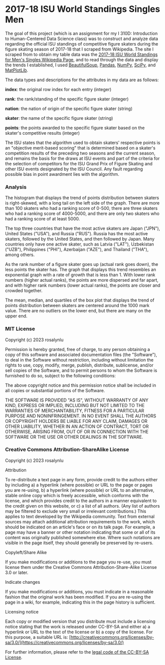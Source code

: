 # 2017-18 ISU World Standings Singles Men
The goal of this project (which is an assignment for my I 310D: Introduction to Human-Centered Data Science class) was to construct and analyze data regarding the official ISU standings of competitive figure skaters during the figure skating season of 2017-18 that I scraped from Wikipedia. The site I scraped from to obtain my table data was the [2017-18 ISU World Standings for Men's Singles Wikipedia Page](https://en.wikipedia.org/wiki/2017–18_ISU_World_Standings#Men's_singles_(213_skaters)), and to read through the data and display the trends I established, I used [BeautifulSoup](https://www.crummy.com/software/BeautifulSoup/bs4/doc/), [Pandas](https://pandas.pydata.org/docs/), [NumPy](https://numpy.org/doc/), [SciPy](https://docs.scipy.org/doc/scipy/), and [MatPlotLib](https://matplotlib.org/stable/index.html).

The data types and descriptions for the attributes in my data are as follows:

**index**: the original row index for each entry (integer)

**rank**: the rank/standing of the specific figure skater (integer)

**nation**: the nation of origin of the specific figure skater (string)

**skater**: the name of the specific figure skater (string)

**points**: the points awarded to the specific figure skater based on the skater's competitive results (integer)

The ISU states that the algorithm used to obtain skaters' respective points is an "objective merit-based scoring" that is determined based on a skater's competition results of the preceding two seasons and the current season, and remains the basis for the draws at ISU events and part of the criteria for the selection of competitors for the ISU Grand Prix of Figure Skating and other ISU events designated by the ISU Council. Any fault regarding possible bias in point awardment lies with the algorithm.

### Analysis

The histogram that displays the trend of points distribution between skaters is right-skewed, with a long tail on the left side of the graph. There are more than 100 skaters who had a ranking score of 0-500, there are three skaters who had a ranking score of 4000-5000, and there are only two skaters who had a ranking score of at least 5000.

The top three countries that have the most active skaters are Japan ("JPN"), United States ("USA"), and Russia ("RUS"). Russia has the most active skaters, followed by the United States, and then followed by Japan. Many countries only have one active skater, such as Latvia ("LAT"), Uzbekistan ("UZB"), Philippines ("PHI"), Azerbaijan ("AZE"), and Thailand ("THA"), among others.

As the rank number of a figure skater goes up (actual rank goes down), the less points the skater has. The graph that displays this trend resembles an exponential graph with a rate of growth that is less than 1. With lower rank numbers (higher actual ranks), the points are more dispersed and far apart, and with higher rank numbers (lower actual ranks), the points are closer and crowded together.

The mean, median, and quartiles of the box plot that displays the trend of points distribution between skaters are centered around the 1000 mark value. There are no outliers on the lower end, but there are many on the upper end.

### MIT License

Copyright (c) 2023 rosalynlu

Permission is hereby granted, free of charge, to any person obtaining a copy
of this software and associated documentation files (the "Software"), to deal
in the Software without restriction, including without limitation the rights
to use, copy, modify, merge, publish, distribute, sublicense, and/or sell
copies of the Software, and to permit persons to whom the Software is
furnished to do so, subject to the following conditions:

The above copyright notice and this permission notice shall be included in all
copies or substantial portions of the Software.

THE SOFTWARE IS PROVIDED "AS IS", WITHOUT WARRANTY OF ANY KIND, EXPRESS OR
IMPLIED, INCLUDING BUT NOT LIMITED TO THE WARRANTIES OF MERCHANTABILITY,
FITNESS FOR A PARTICULAR PURPOSE AND NONINFRINGEMENT. IN NO EVENT SHALL THE
AUTHORS OR COPYRIGHT HOLDERS BE LIABLE FOR ANY CLAIM, DAMAGES OR OTHER
LIABILITY, WHETHER IN AN ACTION OF CONTRACT, TORT OR OTHERWISE, ARISING FROM,
OUT OF OR IN CONNECTION WITH THE SOFTWARE OR THE USE OR OTHER DEALINGS IN THE
SOFTWARE.

### Creative Commons Attribution-ShareAlike License

Copyright (c) 2023 rosalynlu

Attribution

To re-distribute a text page in any form, provide credit to the authors either by including a) a hyperlink (where possible) or URL to the page or pages you are re-using, b) a hyperlink (where possible) or URL to an alternative, stable online copy which is freely accessible, which conforms with the license, and which provides credit to the authors in a manner equivalent to the credit given on this website, or c) a list of all authors. (Any list of authors may be filtered to exclude very small or irrelevant contributions.) This applies to text developed by the Wikipedia community. Text from external sources may attach additional attribution requirements to the work, which should be indicated on an article's face or on its talk page. For example, a page may have a banner or other notation indicating that some or all of its content was originally published somewhere else. Where such notations are visible in the page itself, they should generally be preserved by re-users.

Copyleft/Share Alike

If you make modifications or additions to the page you re-use, you must license them under the Creative Commons Attribution-Share-Alike License 3.0 or later.

Indicate changes

If you make modifications or additions, you must indicate in a reasonable fashion that the original work has been modified. If you are re-using the page in a wiki, for example, indicating this in the page history is sufficient.

Licensing notice

Each copy or modified version that you distribute must include a licensing notice stating that the work is released under CC-BY-SA and either a) a hyperlink or URL to the text of the license or b) a copy of the license. For this purpose, a suitable URL is: [http://creativecommons.org/licenses/by-sa/3.0/](https://creativecommons.org/licenses/by-sa/3.0/)

For further information, please refer to the [legal code of the CC-BY-SA License](https://creativecommons.org/licenses/by-sa/3.0/legalcode).
